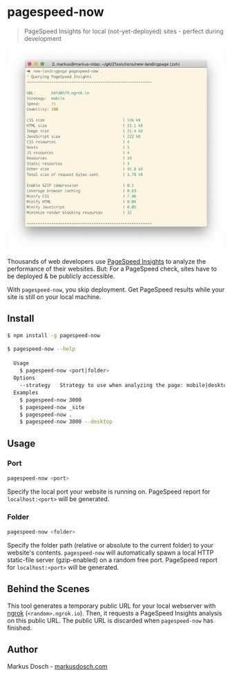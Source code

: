 # pagespeed-now

> PageSpeed Insights for local (not-yet-deployed) sites - perfect during development

![](screenshot.png)

Thousands of web developers use [PageSpeed Insights](https://developers.google.com/speed/pagespeed/insights/) to analyze the performance of their websites. But: For a PageSpeed check, sites have to be deployed & be publicly accessible.

With `pagespeed-now`, you skip deployment. Get PageSpeed results while your site is still on your local machine.

## Install

```sh
$ npm install -g pagespeed-now
```

```sh
$ pagespeed-now --help

  Usage
    $ pagespeed-now <port|folder>
  Options
    --strategy   Strategy to use when analyzing the page: mobile|desktop (default: mobile)
  Examples
    $ pagespeed-now 3000
    $ pagespeed-now _site
    $ pagespeed-now .
    $ pagespeed-now 3000 --desktop
```

## Usage

### Port

```sh
pagespeed-now <port>
```

Specify the local port your website is running on. PageSpeed report for `localhost:<port>` will be generated.

### Folder

```sh
pagespeed-now <folder>
```

Specify the folder path (relative or absolute to the current folder) to your website's contents. `pagespeed-now` will automatically spawn a local HTTP static-file server (gzip-enabled) on a random free port. PageSpeed report for `localhost:<port>` will be generated.

## Behind the Scenes

This tool generates a temporary public URL for your local webserver with [ngrok](https://ngrok.com) (`<random>.ngrok.io`). Then, it requests a PageSpeed Insights analysis on this public URL. The public URL is discarded when `pagespeed-now` has finished.

## Author

Markus Dosch - [markusdosch.com](https://markusdosch.com)
